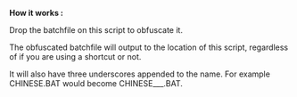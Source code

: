 **How it works :**

Drop the batchfile on this script to obfuscate it.

The obfuscated batchfile will output to the location of this script, regardless of if you are using a shortcut or not.

It will also have three underscores appended to the name. For example CHINESE.BAT would become CHINESE___.BAT.
